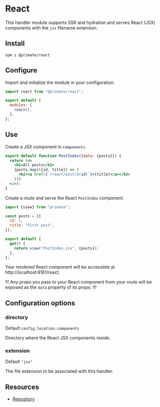 # React

This handler module supports SSR and hydration and serves React (JSX) components
with the `jsx` filename extension.

## Install

`npm i @primate/react`

## Configure

Import and initialize the module in your configuration.

```js caption=primate.config.js
import react from "@primate/react";

export default {
  modules: [
    react(),
  ],
};
```

## Use

Create a JSX component in `components`.

```jsx caption=components/PostIndex.jsx
export default function PostIndex({data: {posts}}) {
  return (<>
    <h1>All posts</h1>
    {posts.map(({id, title}) => (
      <h2><a href={`/react/post/${id}`}>{title}</a></h2>
    ))}
  </>);
}
```

Create a route and serve the React `PostIndex` component.

```js caption=routes/react.js
import {view} from "primate";

const posts = [{
  id: 1,
  title: "First post",
}];

export default {
  get() {
    return view("PostIndex.jsx", {posts});
  },
};
```

Your rendered React component will be accessible at
http://localhost:6161/react.

!!!
Any props you pass to your React component from your route will be exposed
as the `data` property of its props.
!!!

## Configuration options

### directory

Default `config.location.components`

Directory where the React JSX components reside.

### extension

Default `"jsx"`

The file extension to be associated with this handler.

## Resources

* [Repository][repo]

[repo]: https://github.com/primatejs/primate/tree/master/packages/frontend
